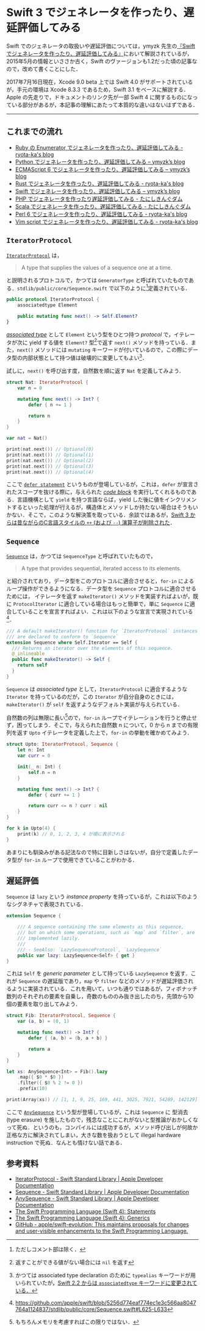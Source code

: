 # Swift 3 でジェネレータを作ったり、遅延評価してみる

Swift でのジェネレータの取扱いや遅延評価については，ymyzk 先生の[『Swift でジェネレータを作ったり、遅延評価してみる』](https://blog.ymyzk.com/2015/05/swift-generator-lazy/)において解説されているが，2015年5月の情報といささか古く，Swift のヴァージョンも1.2だった頃の記事なので，改めて書くことにした．

2017年7月16日現在，Xcode 9.0 beta 上では Swift 4.0 がサポートされているが，手元の環境は Xcode 8.3.3 であるため，Swift 3.1 をベースに解説する．Apple の先走りで，ドキュメントのリンク先が一部 Swift 4 に関するものになっている部分があるが，本記事の理解にあたって本質的な違いはないはずである．

---

## これまでの流れ

- [Ruby の Enumerator でジェネレータを作ったり、遅延評価してみる - ryota-ka's blog](https://ryota-ka.hatenablog.com/entry/2015/04/23/010520)
- [Python でジェネレータを作ったり、遅延評価してみる – ymyzk’s blog](https://blog.ymyzk.com/2015/04/python-generator-lazy/)
- [ECMAScript 6 でジェネレータを作ったり、遅延評価してみる – ymyzk’s blog](https://blog.ymyzk.com/2015/04/ecmascript-6-generator-lazy/)
- [Rust でジェネレータを作ったり、遅延評価してみる - ryota-ka's blog](https://ryota-ka.hatenablog.com/entry/2015/05/18/145113)
- [Swift でジェネレータを作ったり、遅延評価してみる – ymyzk’s blog](https://blog.ymyzk.com/2015/05/swift-generator-lazy/)
- [PHP でジェネレータを作ったり遅延評価してみる - たにしきんぐダム](https://tanishiking24.hatenablog.com/entry/2015/07/30/164111)
- [Scala でジェネレータを作ったり、遅延評価してみる - たにしきんぐダム](https://tanishiking24.hatenablog.com/entry/scala-generator)
- [Perl 6 でジェネレータを作ったり、遅延評価してみる - ryota-ka's blog](https://ryota-ka.hatenablog.com/entry/2015/12/30/000000)
- [Vim script でジェネレータを作ったり、遅延評価してみる - ryota-ka's blog](https://ryota-ka.hatenablog.com/entry/2016/12/08/000000)

## `IteratorProtocol`

[`IteratorProtocol`](https://developer.apple.com/documentation/swift/iteratorprotocol) は，

> A type that supplies the values of a sequence one at a time.

と説明されるプロトコルで，かつては `GeneratorType` と呼ばれていたものである．`stdlib/public/core/Sequence.swift` で以下のように[^1]定義されている．

```swift
public protocol IteratorProtocol {
    associatedtype Element

    public mutating func next() -> Self.Element?
}
```

[_associated type_](https://developer.apple.com/library/content/documentation/Swift/Conceptual/Swift_Programming_Language/Generics.html#//apple_ref/doc/uid/TP40014097-CH26-ID189) として `Element` という型をひとつ持つ _protocol_ で，イテレータが次に yield する値を `Element?` 型[^2]で返す `next()` メソッドを持っている．また，`next()` メソッドには `mutating` キーワードが付いているので，この際にデータ型の内部状態として持つ値は破壊的に変更してもよい[^3]．

試しに，`next()` を呼び出す度，自然数を順に返す `Nat` を定義してみよう．

```swift
struct Nat: IteratorProtocol {
    var n = 0

    mutating func next() -> Int? {
        defer { n += 1 }

        return n
    }
}

var nat = Nat()

print(nat.next()) // Optional(0)
print(nat.next()) // Optional(1)
print(nat.next()) // Optional(2)
print(nat.next()) // Optional(3)
print(nat.next()) // Optional(4)
```

ここで [`defer statement`](https://developer.apple.com/library/content/documentation/Swift/Conceptual/Swift_Programming_Language/Statements.html#//apple_ref/doc/uid/TP40014097-CH33-ID532) というものが登場しているが，これは，`defer` が宣言されたスコープを抜ける際に，与えられた [_code block_](https://developer.apple.com/library/content/documentation/Swift/Conceptual/Swift_Programming_Language/Declarations.html#//apple_ref/swift/grammar/code-block) を実行してくれるものである．言語機構として `yield` を持つ言語ならば，yield した後に値をインクリメントするといった処理が行えるが，構造体とメソッドしか持たない場合はそうもいかない．そこで，このような解決策を取っている．余談ではあるが，[Swift 3 からは昔ながらのC言語スタイルの `++` (および `--`) 演算子が削除された](https://github.com/apple/swift-evolution/blob/master/proposals/0004-remove-pre-post-inc-decrement.md)．

## `Sequence`

[`Sequence`](https://developer.apple.com/documentation/swift/sequence) は，かつては `SequenceType` と呼ばれていたもので，

> A type that provides sequential, iterated access to its elements.

と紹介されており，データ型をこのプロトコルに適合させると，`for-in` によるループ操作ができるようになる．データ型を `Sequence` プロトコルに適合させるためには， イテレータを返す `makeIterator()` メソッドを実装すればよいが，既に `ProtocolIterator` に適合している場合はもっと簡単で，単に `Sequence` に適合していることを宣言すればよい．これは以下のような宣言で実現されている[^4]．

```swift
/// A default makeIterator() function for `IteratorProtocol` instances that
/// are declared to conform to `Sequence`
extension Sequence where Self.Iterator == Self {
  /// Returns an iterator over the elements of this sequence.
  @_inlineable
  public func makeIterator() -> Self {
    return self
  }
}
```

`Sequence` は _associated type_ として，`IteratorProtocol` に適合するような `Iterator` を持っているのだが，この `Iterator` が自分自身のときには， `makeIterator()` が `self` を返すようなデフォルト実装が与えられている．

自然数の列は無限に長い[^5]ので，`for-in` ループでイテレーションを行うと停止せず，困ってしまう．そこで，与えられた自然数 n について，0 から n までの有限列を返す `Upto` イテレータを定義した上で，`for-in` の挙動を確かめてみよう．

```swift
struct Upto: IteratorProtocol, Sequence {
    let n: Int
    var curr = 0

    init(_ n: Int) {
        self.n = n
    }

    mutating func next() -> Int? {
        defer { curr += 1 }

        return curr <= n ? curr : nil
    }
}

for k in Upto(4) {
    print(k) // 0, 1, 2, 3, 4 が順に表示される
}
```

あまりにも馴染みがある記法なので特に目新しさはないが，自分で定義したデータ型が `for-in` ループで使用できていることがわかる．

## 遅延評価

`Sequence` は `lazy` という _instance property_ を持っているが，これは以下のようなシグネチャで表現されている．

```swift
extension Sequence {

    /// A sequence containing the same elements as this sequence,
    /// but on which some operations, such as `map` and `filter`, are
    /// implemented lazily.
    ///
    /// - SeeAlso: `LazySequenceProtocol`, `LazySequence`
    public var lazy: LazySequence<Self> { get }
}
```

これは `Self` を _generic parameter_ として持っている `LazySequence` を返す．これが `Sequence` の遅延版であり，`map` や `filter` などのメソッドが遅延評価されるように実装されている．これを用いて，いつも通りではあるが，フィボナッチ数列のそれぞれの要素を自乗し，奇数のもののみ抜き出したのち，先頭から10個の要素を取り出してみよう．

```swift
struct Fib: IteratorProtocol, Sequence {
    var (a, b) = (0, 1)

    mutating func next() -> Int? {
        defer { (a, b) = (b, a + b) }

        return a
    }
}

let xs: AnySequence<Int> = Fib().lazy
    .map({ $0 * $0 })
    .filter({ $0 % 2 != 0 })
    .prefix(10)

print(Array(xs)) // [1, 1, 9, 25, 169, 441, 3025, 7921, 54289, 142129]
```

ここで [`AnySequence`](https://developer.apple.com/documentation/swift/anysequence) という型が登場しているが，これは `Sequence` に 型消去 (type erasure) を施したもので，残念なことにこれがないと型推論がおかしくなって死ぬ．というのも，コンパイルには成功するが，メソッド呼び出しが何故か正格な方に解決されてしまい，大きな数を扱おうとして illegal hardware instruction で死ぬ．なんとも情けない話である．

## 参考資料

- [IteratorProtocol - Swift Standard Library | Apple Developer Documentation](https://developer.apple.com/documentation/swift/iteratorprotocol)
- [Sequence - Swift Standard Library | Apple Developer Documentation](https://developer.apple.com/documentation/swift/sequence)
- [AnySequence - Swift Standard Library | Apple Developer Documentation](https://developer.apple.com/documentation/swift/anysequence)
- [The Swift Programming Language (Swift 4): Statements](https://developer.apple.com/library/content/documentation/Swift/Conceptual/Swift_Programming_Language/Statements.html)
- [The Swift Programming Language (Swift 4): Generics](https://developer.apple.com/library/content/documentation/Swift/Conceptual/Swift_Programming_Language/Generics.html)
- [GitHub - apple/swift-evolution: This maintains proposals for changes and user-visible enhancements to the Swift Programming Language.](https://github.com/apple/swift-evolution)

[^1]: ただしコメント部は除く．
[^2]: 返すことができる値がない場合には `nil` を返す
[^3]: かつては associated type declaration のために `typealias` キーワードが用いられていたが，[Swift 2.2 からは `associatedtype` キーワードに変更されている．](https://github.com/apple/swift-evolution/blob/master/proposals/0011-replace-typealias-associated.md)
[^4]: https://github.com/apple/swift/blob/5256d774eaf774ec1e3c566aa8047764a1124837/stdlib/public/core/Sequence.swift#L625-L633
[^5]: もちろんメモリを考慮すればこの限りではない．
